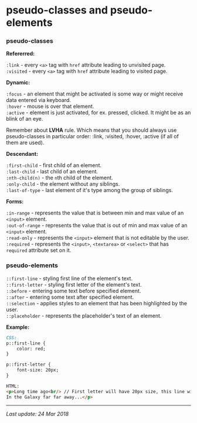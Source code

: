 # pseudo-classes and pseudo-elements

### pseudo-classes

__Refererred:__

`:link` - every `<a>` tag with `href` attribute leading to unvisited page.  
`:visited` - every `<a>` tag with `href` attribute leading to visited page.

__Dynamic:__

`:focus` - an element that might be activated is some way or might receive 
data entered via keyboard.  
`:hover` - mouse is over that element.   
`:active` - element is just activated, for ex. pressed, clicked. It might be 
as an blink of an eye.  

Remember about __LVHA__ rule. Which means that you should always use pseudo-classes
in particular order: :link, :visited, :hover, :active (if all of them are used).

__Descendant:__

`:first-child` - first child of an element.  
`:last-child` - last child of an element.  
`:nth-child(n)` - the `n`th child of the element.  
`:only-child` - the element without any siblings.  
`:last-of-type` - last element of it's type among the group of siblings.  

__Forms:__

`:in-range` - represents the value that is between min and max value of an `<input>`
element.  
`:out-of-range` - represents the value that is out of min and max value of an `<input>`
element.  
`:read-only` - represents the `<input>` element that is not editable by the user.  
`:required` - represents the `<input>`, `<textarea>` or `<select>` that has `required` 
attribute set on it.

### pseudo-elements

`::first-line` - styling first line of the element's text.  
`::first-letter` - styling first letter of the element's text.  
`::before` - entering some text before specified element.  
`::after` - entering some text after specified element.  
`::selection` - applies styles to an element that has been highlighted by the user.  
`::placeholder` - represents the placeholder's text of an element.

__Example:__

```markdown
CSS: 
p::first-line {
    color: red;
}

p::first-letter {
    font-size: 20px;
}

HTML:
<p>Long time ago<br/> // First letter will have 20px size, this line will have the red color
In the Galaxy far far away...</p>
```
---
_Last update: 24 Mar 2018_ 